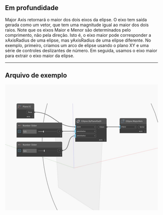 ## Em profundidade
Major Axis retornará o maior dos dois eixos da elipse. O eixo tem saída gerada como um vetor, que tem uma magnitude igual ao maior dos dois raios. Note que os eixos Maior e Menor são determinados pelo comprimento, não pela direção. Isto é, o eixo maior pode corresponder a xAxisRadius de uma elipse, mas yAxisRadius de uma elipse diferente. No exemplo, primeiro, criamos um arco de elipse usando o plano XY e uma série de controles deslizantes de número. Em seguida, usamos o eixo maior para extrair o eixo maior da elipse.
___
## Arquivo de exemplo

![MajorAxis](./Autodesk.DesignScript.Geometry.Ellipse.MajorAxis_img.jpg)

